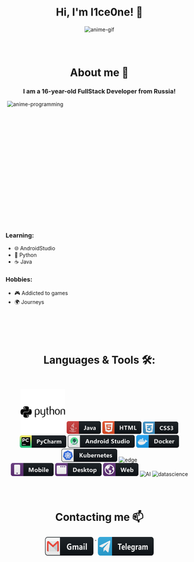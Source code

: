 <div align="center">
    <h1>Hi, I'm I1ce0ne! 👋</h1>
</div>

<div align="center">
<img height="400" width="700" alt="anime-gif" align="center" src="https://media.giphy.com/media/VUC9YdLSnKuJy/giphy.gif?cid=ecf05e47tsy244gp74vgujfxjmgfv8lfd5wa21ecgq7ld9yu&ep=v1_gifs_search&rid=giphy.gif&ct=g">
</div>

</br>
</br>
</br>

<div align="center">
    <h1>About me 💬</h1>
</div>

<div align="center">
    <h3>I am a 16-year-old FullStack Developer from Russia!</h3>
</div>

<img height="350" width="500" alt="anime-programming" align="right" src="https://media.giphy.com/media/UYzNgRSTf9X1e/giphy.gif?cid=ecf05e4797zbf8ldz8ectc9riop0r3r665y3nr9qh482dbd3&ep=v1_gifs_search&rid=giphy.gif&ct=g">

### Learning:
- 🌐 AndroidStudio
- 🐍 Python
- ☕️ Java
  
### Hobbies: 
- 🎮 Addicted to games
- 🌍 Journeys

</br>
</br>
</br>
</br>

<div align="center">
    <h1>Languages & Tools 🛠️:</h1>
</div>

</br>
<p align="center">
<img src="https://github.com/Xx-Ashutosh-xX/Xx-Ashutosh-xX/blob/master/assets/icons/python.png" alt="python" width="120" hight="50">
<img src="https://github.com/MikeCodesDotNET/ColoredBadges/blob/master/svg/dev/languages/java.svg" alt="pc" width="92.5" hight="50">
<img src="https://github.com/MikeCodesDotNET/ColoredBadges/blob/master/svg/dev/languages/html.svg" alt="html" width="105" hight="50">
<img src="https://github.com/MikeCodesDotNET/ColoredBadges/blob/master/svg/dev/languages/css3.svg" alt="html" width="95" hight="50">
</br>
<img src="https://github.com/MikeCodesDotNET/ColoredBadges/blob/master/svg/dev/tools/jetbrains_pycharm.svg" alt="pycharm" width="125" hight="50">
<img src="https://github.com/MikeCodesDotNET/ColoredBadges/blob/master/svg/dev/tools/android_studio_colour.svg" alt="pc" width="180" hight="50">
<img src="https://github.com/MikeCodesDotNET/ColoredBadges/blob/master/png/dev/tools/docker.png" alt="pc" width="115" hight="50">
<img src="https://github.com/MikeCodesDotNET/ColoredBadges/blob/master/png/dev/services/kubernetes%402x.png" alt="pc" width="150" hight="50">
<img src="https://github.com/Xx-Ashutosh-xX/Xx-Ashutosh-xX/blob/master/assets/icons/edge.png" alt="edge" width="100" hight="50">
</br>
<img src="https://github.com/MikeCodesDotNET/ColoredBadges/blob/master/png/dev/misc/mobile%402x.png" alt="pc" width="115" hight="50">
<img src="https://github.com/MikeCodesDotNET/ColoredBadges/blob/master/svg/dev/misc/desktop.svg" alt="desktop" width="125" hight="50">
<img src="https://github.com/MikeCodesDotNET/ColoredBadges/blob/master/png/dev/misc/web%402x.png" alt="pc" width="95" hight="50">
<img src="https://github.com/Xx-Ashutosh-xX/Xx-Ashutosh-xX/blob/master/assets/icons/ai.png" alt="AI" width="90" hight="50">
<img src="https://github.com/Xx-Ashutosh-xX/Xx-Ashutosh-xX/blob/master/assets/icons/datascience.png" alt="datascience" width="170" hight="50">
</p>

</br>
</br>

<div align="center">
    <h1>Contacting me 📫</h1>
</div>
<p align="center">
<a href="mailto:i1ce0nedev@gmail.com">
    <img src="https://github.com/MikeCodesDotNET/ColoredBadges/blob/master/svg/social/gmail.svg" alt="yandex" width="130" height="50" style="vertical-align:top; margin:6px 4px;">
</a>
<a href="https://t.me/ICGD1ce0ne">
    <img src="https://github.com/MikeCodesDotNET/ColoredBadges/blob/master/svg/social/telegram.svg" alt="telegram" width="150" height="50" style="vertical-align:top; margin:6px 4px;">
</a>
</p>
